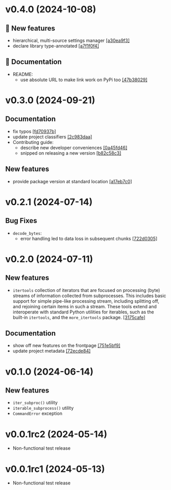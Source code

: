 # v0.4.0 (2024-10-08)

## 💫 New features

- hierarchical, multi-source settings manager [[a30ea9f3]](https://github.com/datalad/datasalad/commit/a30ea9f3)
- declare library type-annotated [[a7f1f0f4]](https://github.com/datalad/datasalad/commit/a7f1f0f4)

## 📝 Documentation

- README:
  - use absolute URL to make link work on PyPi too [[47b38029]](https://github.com/datalad/datasalad/commit/47b38029)

# v0.3.0 (2024-09-21)

## Documentation

- fix typos [[fd70937b]](https://github.com/datalad/datasalad/commit/fd70937b)
- update project classifiers [[2c983daa]](https://github.com/datalad/datasalad/commit/2c983daa)
- Contributing guide:
  - describe new developer conveniences [[0a45fd46]](https://github.com/datalad/datasalad/commit/0a45fd46)
  - snipped on releasing a new version [[b82c58c3]](https://github.com/datalad/datasalad/commit/b82c58c3)

## New features

- provide package version at standard location [[a17eb7c0]](https://github.com/datalad/datasalad/commit/a17eb7c0)

# v0.2.1 (2024-07-14)

## Bug Fixes

- `decode_bytes`:
  - error handling led to data loss in subsequent chunks [[722d0305]](https://github.com/datalad/datasalad/commit/722d0305)

# v0.2.0 (2024-07-11)

## New features

- `itertools` collection of iterators that are focused on processing (byte) streams of information collected from subprocesses. This includes basic support for simple pipe-like processing stream, including splitting off, and rejoining certain items in such a stream. These tools extend and interoperate with standard Python utilities for iterables, such as the built-in `itertools`, and the `more_itertools` package. [[3175cafe]](https://github.com/datalad/datasalad/commit/3175cafe)

## Documentation

- show off new features on the frontpage [[751e5bf9]](https://github.com/datalad/datasalad/commit/751e5bf9)
- update project metadata [[72ecde84]](https://github.com/datalad/datasalad/commit/72ecde84)


# v0.1.0 (2024-06-14)

## New features

- `iter_subproc()` utility
- `iterable_subprocess()` utility
- `CommandError` exception

# v0.0.1rc2 (2024-05-14)

- Non-functional test release

# v0.0.1rc1 (2024-05-13)

- Non-functional test release
